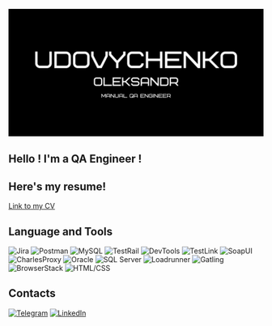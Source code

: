 [![Header](https://github.com/HeavyO/HeavyO/blob/main/Udovychenko.png)](#)
## Hello ! I'm a QA Engineer !
## Here's my resume!
[Link to my CV](https://drive.google.com/file/d/1ifuFhIPVT4Vq5HEmPWKTfyj5uIxmqMYv/view?usp=share_link)
## Language and Tools
![Jira](https://img.shields.io/badge/Jira-%230A0D13?style=for-the-badge&logo=jira&logoColor=%23136be1&color=%230A0D13)
![Postman](https://img.shields.io/badge/Postman-%23000000?style=for-the-badge&logo=postman&logoColor=%23FF6C37&color=%230A0D13)
![MySQL](https://img.shields.io/badge/MySQL-%23000000?style=for-the-badge&logo=mysql&logoColor=%23FFFFFF&color=%230A0D13)
![TestRail](https://img.shields.io/badge/TestRail-%231B2D42?style=for-the-badge&logo=testrail&logoColor=%23FFFFFF&color=%230A0D13)
![DevTools](https://img.shields.io/badge/DevTools-%23232F3E?style=for-the-badge&logo=googlechrome&logoColor=%23136be1&color=%230A0D13)
![TestLink](https://img.shields.io/badge/TestLink-%23C40010?style=for-the-badge&logo=testlink&logoColor=%23FFFFFF&color=%230A0D13)
![SoapUI](https://img.shields.io/badge/SoapUI-%23100000?style=for-the-badge&logo=soapui&logoColor=%23E4BFBF&color=%230A0D13)
![CharlesProxy](https://img.shields.io/badge/CharlesProxy-%233A3A3A?style=for-the-badge&logo=charlesproxy&logoColor=%23FFFFFF&color=%230A0D13)
![Oracle](https://img.shields.io/badge/Oracle-%23F00000?style=for-the-badge&logo=oracle&logoColor=%f80000&color=%230A0D13)
![SQL Server](https://img.shields.io/badge/SQL_Server-%23CC2927?style=for-the-badge&logo=microsoftsqlserver&logoColor=%23FFFFFF&color=%230A0D13)
![Loadrunner](https://img.shields.io/badge/Loadrunner-%23FF8C00?style=for-the-badge&logo=microfocus&logoColor=%23FFFFFF&color=%230A0D13)
![Gatling](https://img.shields.io/badge/Gatling-%23FF4500?style=for-the-badge&logo=gatling&logoColor=%23FFFFFF&color=%230A0D13)
![BrowserStack](https://img.shields.io/badge/BrowserStack-%23F5A729?style=for-the-badge&logo=browserstack&logoColor=%23FFFFFF&color=%230A0D13)
![HTML/CSS](https://img.shields.io/badge/HTML/CSS-%23E44D26?style=for-the-badge&logo=html5&logoColor=%23FFFFFF&color=%230A0D13)

## Contacts
[![Telegram](https://img.shields.io/badge/Telegram-%2326A5E4?style=for-the-badge&logo=telegram&logoColor=white)](https://t.me/xN1LU)
[![LinkedIn](https://img.shields.io/badge/LinkedIn-%230077B5?style=for-the-badge&logo=linkedin&logoColor=white)](https://www.linkedin.com/in/alexander-udovychenko-853099247/)
